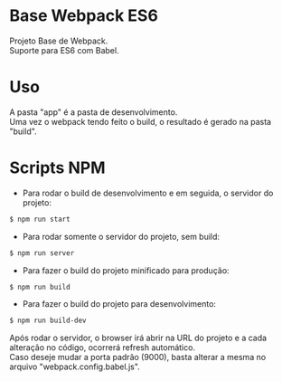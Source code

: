 # Base Webpack ES6
Projeto Base de Webpack.
<br />
Suporte para ES6 com Babel.

# Uso
A pasta "app" é a pasta de desenvolvimento.
<br />
Uma vez o webpack tendo feito o build, o resultado é gerado na pasta "build".

# Scripts NPM
- Para rodar o build de desenvolvimento e em seguida, o servidor do projeto:
```sh
$ npm run start
```
- Para rodar somente o servidor do projeto, sem build:
```sh
$ npm run server
```
- Para fazer o build do projeto minificado para produção:
```sh
$ npm run build
```
- Para fazer o build do projeto para desenvolvimento:
```sh
$ npm run build-dev
```
Após rodar o servidor, o browser irá abrir na URL do projeto e a cada alteração no código, ocorrerá refresh automático.
<br />
Caso deseje mudar a porta padrão (9000), basta alterar a mesma no arquivo "webpack.config.babel.js".